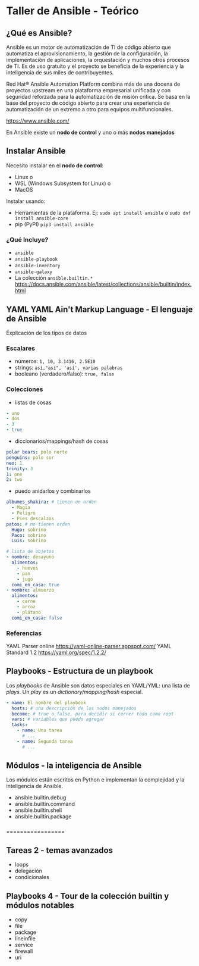 # Taller de Ansible - Teórico

## ¿Qué es Ansible?
Ansible es un motor de automatización de TI de código abierto que automatiza el aprovisionamiento, la gestión de la configuración, la implementación de aplicaciones, la orquestación y muchos otros procesos de TI. Es de uso gratuito y el proyecto se beneficia de la experiencia y la inteligencia de sus miles de contribuyentes.

Red Hat® Ansible Automation Platform combina más de una docena de proyectos upstream en una plataforma empresarial unificada y con seguridad reforzada para la automatización de misión crítica. Se basa en la base del proyecto de código abierto para crear una experiencia de automatización de un extremo a otro para equipos multifuncionales.

https://www.ansible.com/

En Ansible existe un **nodo de control** y uno o más **nodos manejados**

## Instalar Ansible
Necesito instalar en el  **nodo de control**:
  - Linux o
  - WSL (Windows Subsystem for Linux) o
  - MacOS

Instalar usando:
  - Herramientas de la plataforma. Ej: `sudo apt install ansible` o `sudo dnf install ansible-core`
  - pip (PyPI) `pip3 install ansible`

### ¿Qué Incluye?
- `ansible`
- `ansible-playbook`
- `ansible-inventory`
- `ansible-galaxy`
- La colección `ansible.builtin.*` https://docs.ansible.com/ansible/latest/collections/ansible/builtin/index.html

## YAML YAML Ain't Markup Language - El lenguaje de Ansible

Explicación de los tipos de datos
### Escalares
- números: `1, 10, 3.1416, 2.5E10`
- strings: `así,"así", 'así', varias palabras`
- booleano (verdadero/falso): `true, false`

### Colecciones
- listas de cosas
```yaml
- uno
- dos
- 3
- true
```
- diccionarios/mappings/hash de cosas
```yaml
polar bears: polo norte
penguins: polo sur
neo: 1
trinity: 3
1: one
2: two
```
- puedo anidarlos y combinarlos
```yaml
albumes_shakira: # tienen un orden
  - Magia
  - Peligro
  - Pies descalzos
patos: # no tienen orden
  Hugo: sobrino
  Paco: sobrino
  Luis: sobrino
```

```yaml
# lista de objetos
- nombre: desayuno
  alimentos:
    - huevos
    - pan
    - jugo
  comi_en_casa: true
- nombre: almuerzo
  alimentos:
    - carne
    - arroz
    - plátano
  comi_en_casa: false
```
### Referencias
YAML Parser online https://yaml-online-parser.appspot.com/
YAML Standard 1.2 https://yaml.org/spec/1.2.2/

## Playbooks - Estructura de un playbook
Los *playbooks* de Ansible son datos especiales en YAML/YML: una lista de *plays*.
Un *play* es un *dictionary/mapping/hash* especial. 

```yaml
- name: El nombre del playbook
  hosts: # una descripción de los nodos manejados
  become: # true o false, para decidir si correr todo como root
  vars: # variables que puedo agregar
  tasks:
    - name: Una tarea
      # ...
    - name: Segunda tarea
      # ...
```

## Módulos - la inteligencia de Ansible

Los módulos están escritos en Python e implementan la complejidad y la inteligencia de Ansible.
- ansible.builtin.debug
- ansible.builtin.command
- ansible.builtin.shell
- ansible.builtin.package

### 

=================
## Tareas 2 - temas avanzados
  - loops
  - delegación
  - condicionales

## Playbooks 4 - Tour de la colección builtin y módulos notables
- copy
- file
- package
- lineinfile
- service
- firewall
- uri


